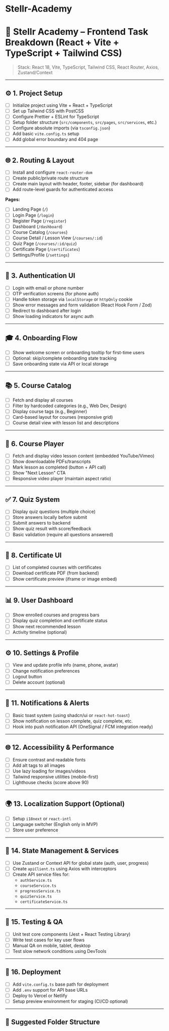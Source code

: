 # Stellr-Academy
# 🎨 Stellr Academy – Frontend Task Breakdown (React + Vite + TypeScript + Tailwind CSS)

> Stack: React 18, Vite, TypeScript, Tailwind CSS, React Router, Axios, Zustand/Context

---

## ⚙️ 1. Project Setup

- [ ] Initialize project using Vite + React + TypeScript
- [ ] Set up Tailwind CSS with PostCSS
- [ ] Configure Prettier + ESLint for TypeScript
- [ ] Setup folder structure (`src/components`, `src/pages`, `src/services`, etc.)
- [ ] Configure absolute imports (via `tsconfig.json`)
- [ ] Add basic `vite.config.ts` setup
- [ ] Add global error boundary and 404 page

---

## 🌐 2. Routing & Layout

- [ ] Install and configure `react-router-dom`
- [ ] Create public/private route structure
- [ ] Create main layout with header, footer, sidebar (for dashboard)
- [ ] Add route-level guards for authenticated access

**Pages:**
- [ ] Landing Page (`/`)
- [ ] Login Page (`/login`)
- [ ] Register Page (`/register`)
- [ ] Dashboard (`/dashboard`)
- [ ] Course Catalog (`/courses`)
- [ ] Course Detail / Lesson View (`/courses/:id`)
- [ ] Quiz Page (`/courses/:id/quiz`)
- [ ] Certificate Page (`/certificates`)
- [ ] Settings/Profile (`/settings`)

---

## 👤 3. Authentication UI

- [ ] Login with email or phone number
- [ ] OTP verification screens (for phone auth)
- [ ] Handle token storage via `localStorage` or `httpOnly` cookie
- [ ] Show error messages and form validation (React Hook Form / Zod)
- [ ] Redirect to dashboard after login
- [ ] Show loading indicators for async auth

---

## 🎓 4. Onboarding Flow

- [ ] Show welcome screen or onboarding tooltip for first-time users
- [ ] Optional: skip/complete onboarding state tracking
- [ ] Save onboarding state via API or local storage

---

## 📚 5. Course Catalog

- [ ] Fetch and display all courses
- [ ] Filter by hardcoded categories (e.g., Web Dev, Design)
- [ ] Display course tags (e.g., Beginner)
- [ ] Card-based layout for courses (responsive grid)
- [ ] Course detail view with lesson list and descriptions

---

## 🎥 6. Course Player

- [ ] Fetch and display video lesson content (embedded YouTube/Vimeo)
- [ ] Show downloadable PDFs/transcripts
- [ ] Mark lesson as completed (button + API call)
- [ ] Show "Next Lesson" CTA
- [ ] Responsive video player (maintain aspect ratio)

---

## ✅ 7. Quiz System

- [ ] Display quiz questions (multiple choice)
- [ ] Store answers locally before submit
- [ ] Submit answers to backend
- [ ] Show quiz result with score/feedback
- [ ] Basic validation (require all questions answered)

---

## 🧾 8. Certificate UI

- [ ] List of completed courses with certificates
- [ ] Download certificate PDF (from backend)
- [ ] Show certificate preview (iframe or image embed)

---

## 📊 9. User Dashboard

- [ ] Show enrolled courses and progress bars
- [ ] Display quiz completion and certificate status
- [ ] Show next recommended lesson
- [ ] Activity timeline (optional)

---

## ⚙️ 10. Settings & Profile

- [ ] View and update profile info (name, phone, avatar)
- [ ] Change notification preferences
- [ ] Logout button
- [ ] Delete account (optional)

---

## 🔔 11. Notifications & Alerts

- [ ] Basic toast system (using shadcn/ui or `react-hot-toast`)
- [ ] Show notification on lesson complete, quiz complete, etc.
- [ ] Hook into push notification API (OneSignal / FCM integration ready)

---

## 🌐 12. Accessibility & Performance

- [ ] Ensure contrast and readable fonts
- [ ] Add alt tags to all images
- [ ] Use lazy loading for images/videos
- [ ] Tailwind responsive utilities (mobile-first)
- [ ] Lighthouse checks (score above 90)

---

## 🌍 13. Localization Support (Optional)

- [ ] Setup `i18next` or `react-intl`
- [ ] Language switcher (English only in MVP)
- [ ] Store user preference

---

## 🔁 14. State Management & Services

- [ ] Use Zustand or Context API for global state (auth, user, progress)
- [ ] Create `apiClient.ts` using Axios with interceptors
- [ ] Create API service files for:
  - `authService.ts`
  - `courseService.ts`
  - `progressService.ts`
  - `quizService.ts`
  - `certificateService.ts`

---

## 🧪 15. Testing & QA

- [ ] Unit test core components (Jest + React Testing Library)
- [ ] Write test cases for key user flows
- [ ] Manual QA on mobile, tablet, desktop
- [ ] Test slow network conditions using DevTools

---

## 🚀 16. Deployment

- [ ] Add `vite.config.ts` base path for deployment
- [ ] Add `.env` support for API base URLs
- [ ] Deploy to Vercel or Netlify
- [ ] Setup preview environment for staging (CI/CD optional)

---

## 📁 Suggested Folder Structure

